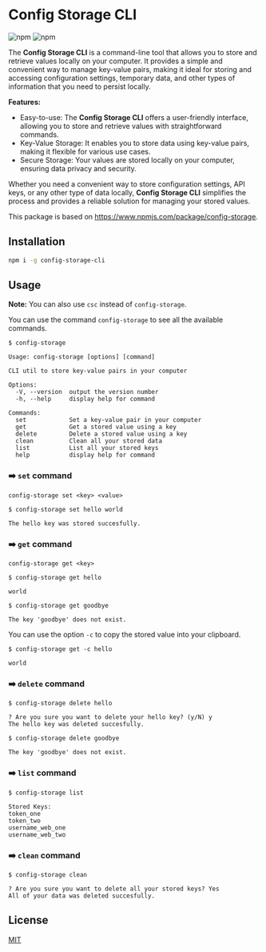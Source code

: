 # Config Storage CLI
![npm](https://img.shields.io/npm/l/config-storage-cli?color=blue)
![npm](https://img.shields.io/npm/v/config-storage-cli?color=blue)

The **Config Storage CLI** is a command-line tool that allows you to store and retrieve values locally on your computer. It provides a simple and convenient way to manage key-value pairs, making it ideal for storing and accessing configuration settings, temporary data, and other types of information that you need to persist locally.

**Features:**
- Easy-to-use: The **Config Storage CLI** offers a user-friendly interface, allowing you to store and retrieve values with straightforward commands.
- Key-Value Storage: It enables you to store data using key-value pairs, making it flexible for various use cases.
- Secure Storage: Your values are stored locally on your computer, ensuring data privacy and security.

Whether you need a convenient way to store configuration settings, API keys, or any other type of data locally, **Config Storage CLI** simplifies the process and provides a reliable solution for managing your stored values.

This package is based on https://www.npmjs.com/package/config-storage.

## Installation
```bash
npm i -g config-storage-cli
```

## Usage
**Note:** You can also use `csc` instead of `config-storage`.

You can use the command `config-storage` to see all the available commands.
```text
$ config-storage

Usage: config-storage [options] [command]

CLI util to store key-value pairs in your computer

Options:
  -V, --version  output the version number
  -h, --help     display help for command

Commands:
  set            Set a key-value pair in your computer
  get            Get a stored value using a key
  delete         Delete a stored value using a key
  clean          Clean all your stored data
  list           List all your stored keys
  help           display help for command
```

### :arrow_right: `set` command
```text
config-storage set <key> <value>
```

```text
$ config-storage set hello world

The hello key was stored succesfully.
```

### :arrow_right: `get` command
```text
config-storage get <key>
```

```text
$ config-storage get hello

world
```

```text
$ config-storage get goodbye

The key 'goodbye' does not exist.
```

You can use the option `-c` to copy the stored value into your clipboard. 
```text
$ config-storage get -c hello

world
```

### :arrow_right: `delete` command
```text
$ config-storage delete hello

? Are you sure you want to delete your hello key? (y/N) y
The hello key was deleted succesfully.
```

```text
$ config-storage delete goodbye

The key 'goodbye' does not exist.
```

### :arrow_right: `list` command
```text
$ config-storage list

Stored Keys:
token_one
token_two
username_web_one
username_web_two
```

### :arrow_right: `clean` command
```text
$ config-storage clean

? Are you sure you want to delete all your stored keys? Yes
All of your data was deleted succesfully.
```

## License
[MIT](https://github.com/vcgtz/config-storage-cli/blob/main/LICENSE)
